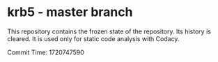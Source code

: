 # krb5 - master branch

This repository contains the frozen state of the repository.
Its history is cleared. It is used only for static code
analysis with Codacy.

Commit Time: 1720747590